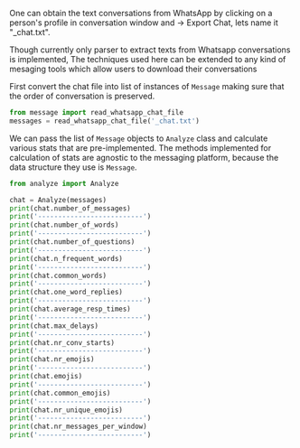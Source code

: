 One can obtain the text conversations from WhatsApp
by clicking on a person's profile in conversation window 
and -> Export Chat, lets name it "_chat.txt".

Though currently only parser to extract texts from Whatsapp conversations
is implemented, The techniques used here can be extended to any kind of mesaging tools 
which allow users to download their conversations 

First convert the chat file into list of instances of `Message`
making sure that the order of conversation is preserved.
```python
from message import read_whatsapp_chat_file
messages = read_whatsapp_chat_file('_chat.txt')
```

We can pass the list of `Message` objects to `Analyze` class
and calculate various stats that are pre-implemented. The methods implemented
for calculation of stats are agnostic to the messaging platform, because
the data structure they use is `Message`.

```python
from analyze import Analyze

chat = Analyze(messages)
print(chat.number_of_messages)
print('--------------------------')
print(chat.number_of_words)
print('--------------------------')
print(chat.number_of_questions)
print('--------------------------')
print(chat.n_frequent_words)
print('--------------------------')
print(chat.common_words)
print('--------------------------')
print(chat.one_word_replies)
print('--------------------------')
print(chat.average_resp_times)
print('--------------------------')
print(chat.max_delays)
print('--------------------------')
print(chat.nr_conv_starts)
print('--------------------------')
print(chat.nr_emojis)
print('--------------------------')
print(chat.emojis)
print('--------------------------')
print(chat.common_emojis)
print('--------------------------')
print(chat.nr_unique_emojis)
print('--------------------------')
print(chat.nr_messages_per_window)
print('--------------------------')
```
